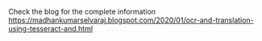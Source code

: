 Check the blog for the complete information
https://madhankumarselvaraj.blogspot.com/2020/01/ocr-and-translation-using-tesseract-and.html
